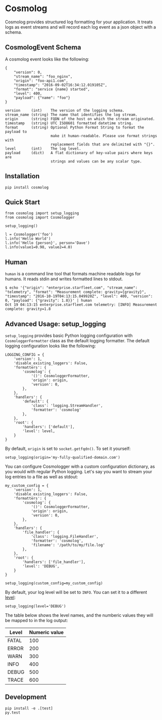 # Cosmolog

Cosmolog provides structured log formatting for your application. It treats
logs as event streams and will record each log event as a json object with a
schema.

## CosmologEvent Schema

A cosmolog event looks like the following:

    {
        "version": 0,
        "stream_name": "foo_nginx",
        "origin": "foo-api1.com",
        "timestamp": "2016-09-02T16:34:12.019105Z",
        "format": "service {name} started",
        "level": 400,
        "payload": {"name": "foo"}
    }

    version     (int)    The version of the logging schema.
    stream_name (string) The name that identifies the log stream.
    origin      (string) FQDN of the host on which the stream originated.
    timestamp   (string) UTC ISO8601 formatted datetime string.
    format      (string) Optional Python Format String to format the payload to
                         make it human-readable. Please use format strings with
                         replacement fields that are delimited with "{}".
    level       (int)    The log level.
    payload     (dict)   A flat dictionary of key-value pairs where keys are
                         strings and values can be any scalar type.


## Installation

    pip install cosmolog

## Quick Start
    
    from cosmolog import setup_logging
    from cosmolog import Cosmologger

    setup_logging()

    l = Cosmologger('foo')
    l.info('Hello World')
    l.info('Hello {person}', person='Dave')
    l.info(value1=0.98, value2=4.0)

## Human

`human` is a command line tool that formats machine readable logs for humans.
It reads stdin and writes formatted lines to stdout.

    $ echo '{"origin": "enterprise.starfleet.com", "stream_name": "telemetry", "format": "Measurement complete: gravity={gravity}", "timestamp": "2016-10-19T04:13:15.049920Z", "level": 400, "version": 0, "payload": {"gravity": 1.8}}' | human
    Oct 19 04:13:15 enterprise.starfleet.com telemetry: [INFO] Measurement complete: gravity=1.8

## Advanced Usage: setup_logging

`setup_logging` provides basic Python logging configuration with
`CosmologgerFormatter` class as the default logging formatter. The default
logging configuration looks like the following:

    LOGGING_CONFIG = {
        'version': 1,
        'disable_existing_loggers': False,
        'formatters': {
            'cosmolog': {
                '()': CosmologgerFormatter,
                'origin': origin,
                'version': 0,
            },
        },
        'handlers': {
            'default': {
                'class': 'logging.StreamHandler',
                'formatter': 'cosmolog'
            },
        },
        'root': {
            'handlers': ['default'],
            'level': level,
        }
    }

By default, `origin` is set to `socket.getfqdn()`. To set it yourself:

    setup_logging(origin='my-fully-qualified-domain.com')

You can configure Cosmologger with a custom configuration dictionary, as
you would with regular Python logging. Let's say you want to stream your log 
entries to a file as well as stdout:

    my_custom_config = {
        'version': 1,
        'disable_existing_loggers': False,
        'formatters': {
            'cosmolog': {
                '()': CosmologgerFormatter,
                'origin': origin,
                'version': 0,
            },
        },
        'handlers': {
            'file_handler': {
                'class': 'logging.FileHandler',
                'formatter': 'cosmolog',
                'filename': '/path/to/my/file.log'
            },
        },
        'root': {
            'handlers': ['file_handler'],
            'level': 'DEBUG',
        }
    }

    setup_logging(custom_config=my_custom_config)

By default, your log level will be set to `INFO`. You can set it to a
different [level](https://docs.python.org/2/library/logging.html#levels):

    setup_logging(level='DEBUG')

The table below shows the level names, and the numberic values they will be
mapped to in the log output:

| Level | Numeric value |
| ----- | ------------- |
| FATAL | 100           |
| ERROR | 200           |
| WARN  | 300           |
| INFO  | 400           |
| DEBUG | 500           |
| TRACE | 600           |

## Development

    pip install -e .[test]
    py.test
